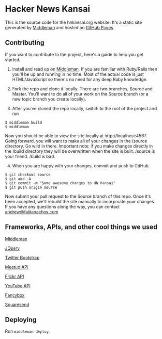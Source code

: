 Hacker News Kansai
=========
This is the source code for the hnkansai.org website. It's a static site generated by [Middleman](https://middlemanapp.com/) and hosted on [GitHub Pages](https://pages.github.com/).



Contributing
------------

If you want to contribute to the project, here's a guide to help you get started. 

1. Install and read up on [Middleman](https://middlemanapp.com/). If you are familiar with Ruby/Rails then you'll be up and running in no time. Most of the actual code is just HTML/JavaScript so there's no need for any deep Ruby knowledge.

2. Fork the repo and clone it locally. There are two branches, Source and Master. You'll want to do all of your work on the Source branch (or a new topic branch you create locally).

3. After you've cloned the repo locally, switch to the root of the project and run 
```
$ middleman build  
$ middleman
```   
Now you should be able to view the site locally at http://localhost:4567. Going forward, you will want to make all of your changes in the /source directory. Go wild in there. Important note: If you make changes directly in the /build directory they will be overwritten when the site is built. /source is your friend. /build is bad. 

4. When you are happy with your changes, commit and push to GitHub. 
```
$ git checkout source
$ git add -A
$ git commit -m "Some awesome changes to HN Kansai"
$ git push origin source
````
Now submit your pull request to the Source branch of this repo. Once it's been accepted, we'll rebuild the site manually to incorporate your changes. If you have any questions along the way, you can contact andrew@fajitanachos.com


Frameworks, APIs, and other cool things we used 
-----------------------------------------------

[Middleman](https://middlemanapp.com/)

[JQuery](https://jquery.com/)

[Twitter Bootstrap](https://getbootstrap.com/)

[Meetup API](https://www.meetup.com/meetup_api/)

[Flickr API](https://www.flickr.com/services/api/)

[YouTube API](https://developers.google.com/youtube/getting_started)

[Fancybox](http://fancyapps.com/fancybox/)

[Squaresend](https://squaresend.com/)


Deploying
------------

Run `middleman deploy`.


